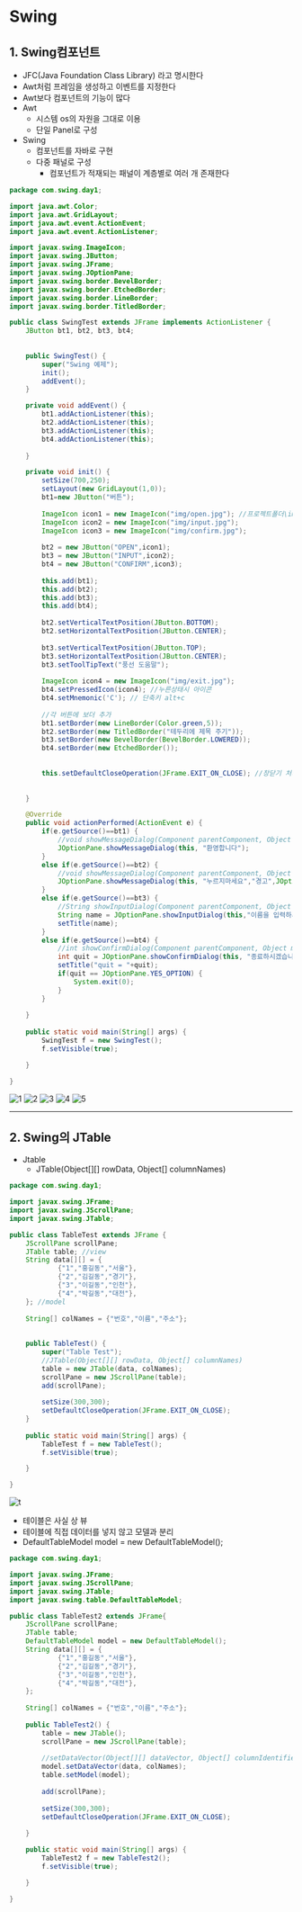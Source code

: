 # Swing
## 1. Swing컴포넌트
- JFC(Java Foundation Class Library) 라고 명시한다
- Awt처럼 프레임을 생성하고 이벤트를 지정한다
- Awt보다 컴포넌트의 기능이 많다
- Awt
  - 시스템 os의 자원을 그대로 이용
  - 단일 Panel로 구성
- Swing
  - 컴포넌트를 자바로 구현
  - 다중 패널로 구성
    - 컴포넌트가 적재되는 패널이 계층별로 여러 개 존재한다   

```java
package com.swing.day1;

import java.awt.Color;
import java.awt.GridLayout;
import java.awt.event.ActionEvent;
import java.awt.event.ActionListener;

import javax.swing.ImageIcon;
import javax.swing.JButton;
import javax.swing.JFrame;
import javax.swing.JOptionPane;
import javax.swing.border.BevelBorder;
import javax.swing.border.EtchedBorder;
import javax.swing.border.LineBorder;
import javax.swing.border.TitledBorder;

public class SwingTest extends JFrame implements ActionListener {
	JButton bt1, bt2, bt3, bt4;
	
	
	public SwingTest() {
		super("Swing 예제");
		init();
		addEvent();
	}

	private void addEvent() {
		bt1.addActionListener(this);
		bt2.addActionListener(this);
		bt3.addActionListener(this);
		bt4.addActionListener(this);
		
	}

	private void init() {
		setSize(700,250);
		setLayout(new GridLayout(1,0));
		bt1=new JButton("버튼");
		
		ImageIcon icon1 = new ImageIcon("img/open.jpg"); //프로젝트폴더\img폴더\open.jpg
		ImageIcon icon2 = new ImageIcon("img/input.jpg");
		ImageIcon icon3 = new ImageIcon("img/confirm.jpg");
		
		bt2 = new JButton("OPEN",icon1);
		bt3 = new JButton("INPUT",icon2);
		bt4 = new JButton("CONFIRM",icon3);
		
		this.add(bt1);
		this.add(bt2);
		this.add(bt3);
		this.add(bt4);
		
		bt2.setVerticalTextPosition(JButton.BOTTOM);
		bt2.setHorizontalTextPosition(JButton.CENTER);
		
		bt3.setVerticalTextPosition(JButton.TOP);
		bt3.setHorizontalTextPosition(JButton.CENTER);
		bt3.setToolTipText("풍선 도움말");
		
		ImageIcon icon4 = new ImageIcon("img/exit.jpg");
		bt4.setPressedIcon(icon4); //누른상태시 아이콘
		bt4.setMnemonic('C'); // 단축키 alt+c
		
		//각 버튼에 보더 추가
		bt1.setBorder(new LineBorder(Color.green,5));
		bt2.setBorder(new TitledBorder("테두리에 제목 주기"));
		bt3.setBorder(new BevelBorder(BevelBorder.LOWERED));
		bt4.setBorder(new EtchedBorder());
		
		
		this.setDefaultCloseOperation(JFrame.EXIT_ON_CLOSE); //창닫기 처리
		
		
	}

	@Override
	public void actionPerformed(ActionEvent e) {
		if(e.getSource()==bt1) {
			//void showMessageDialog(Component parentComponent, Object message
			JOptionPane.showMessageDialog(this, "환영합니다");
		}
		else if(e.getSource()==bt2) {
			//void showMessageDialog(Component parentComponent, Object message, String title, int messageType)
			JOptionPane.showMessageDialog(this, "누르지마세요","경고",JOptionPane.WARNING_MESSAGE);
		}
		else if(e.getSource()==bt3) {
			//String showInputDialog(Component parentComponent, Object message)
			String name = JOptionPane.showInputDialog(this,"이름을 입력하세요");
			setTitle(name);
		}
		else if(e.getSource()==bt4) {
			//int showConfirmDialog(Component parentComponent, Object message, String title, int optionType)
			int quit = JOptionPane.showConfirmDialog(this, "종료하시겠습니까?","종료",JOptionPane.YES_NO_OPTION);
			setTitle("quit = "+quit);
			if(quit == JOptionPane.YES_OPTION) {
				System.exit(0);
			}
		}
		
	}
	
	public static void main(String[] args) {
		SwingTest f = new SwingTest();
		f.setVisible(true);

	}

}

```
![1](https://user-images.githubusercontent.com/99188096/162100231-848ceb2f-a520-43f8-9404-96e2d682d48d.PNG)
![2](https://user-images.githubusercontent.com/99188096/162100242-15af3629-20f5-4d40-8111-9946c6e9c881.PNG)
![3](https://user-images.githubusercontent.com/99188096/162100246-c4c93c1e-b560-4155-90c0-216ff873c794.PNG)
![4](https://user-images.githubusercontent.com/99188096/162100250-cd4dcdf9-0b35-4238-8add-8328212ad97e.PNG)
![5](https://user-images.githubusercontent.com/99188096/162100252-af8d5c81-e99c-4620-9069-8bf72c248071.PNG)   

***

## 2. Swing의 JTable
- Jtable
	- JTable(Object[][] rowData, Object[] columnNames)   


```java
package com.swing.day1;

import javax.swing.JFrame;
import javax.swing.JScrollPane;
import javax.swing.JTable;

public class TableTest extends JFrame {
	JScrollPane scrollPane;
	JTable table; //view
	String data[][] = {
			{"1","홍길동","서울"},
			{"2","김길동","경기"},
			{"3","이길동","인천"},
			{"4","박길동","대전"},
	}; //model
	
	String[] colNames = {"번호","이름","주소"};
	
	
	public TableTest() {
		super("Table Test");
		//JTable(Object[][] rowData, Object[] columnNames)
		table = new JTable(data, colNames);
		scrollPane = new JScrollPane(table);
		add(scrollPane);
		
		setSize(300,300);
		setDefaultCloseOperation(JFrame.EXIT_ON_CLOSE);
	}
	
	public static void main(String[] args) {
		TableTest f = new TableTest();
		f.setVisible(true);

	}

}


```
![t](https://user-images.githubusercontent.com/99188096/162104211-4b942104-a0c3-4a87-b93b-eaa8f943c6c0.PNG)   

- 테이블은 사실 상 뷰
- 테이블에 직접 데이터를 넣지 않고 모델과 분리
- DefaultTableModel model = new DefaultTableModel();   

```java
package com.swing.day1;

import javax.swing.JFrame;
import javax.swing.JScrollPane;
import javax.swing.JTable;
import javax.swing.table.DefaultTableModel;

public class TableTest2 extends JFrame{
	JScrollPane scrollPane;
	JTable table;
	DefaultTableModel model = new DefaultTableModel();
	String data[][] = {
			{"1","홍길동","서울"},
			{"2","김길동","경기"},
			{"3","이길동","인천"},
			{"4","박길동","대전"},
	};
	
	String[] colNames = {"번호","이름","주소"};
	
	public TableTest2() {
		table = new JTable();
		scrollPane = new JScrollPane(table);
		
		//setDataVector(Object[][] dataVector, Object[] columnIdentifiers)
		model.setDataVector(data, colNames);
		table.setModel(model);
		
		add(scrollPane);
		
		setSize(300,300);
		setDefaultCloseOperation(JFrame.EXIT_ON_CLOSE);
		
	}

	public static void main(String[] args) {
		TableTest2 f = new TableTest2();
		f.setVisible(true);

	}

}

```



